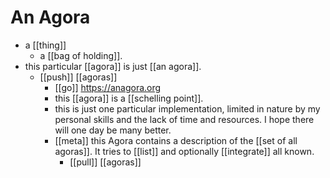 # An Agora

- a [[thing]]
  - a [[bag of holding]].
- this particular [[agora]] is just [[an agora]].
  - [[push]] [[agoras]]
    - [[go]] https://anagora.org
    - this [[agora]] is a [[schelling point]].
    - this is just one particular implementation, limited in nature by my personal skills and the lack of time and resources. I hope there will one day be many better.
    - [[meta]] this Agora contains a description of the [[set of all agoras]]. It tries to [[list]] and optionally [[integrate]] all known.
      - [[pull]] [[agoras]]


